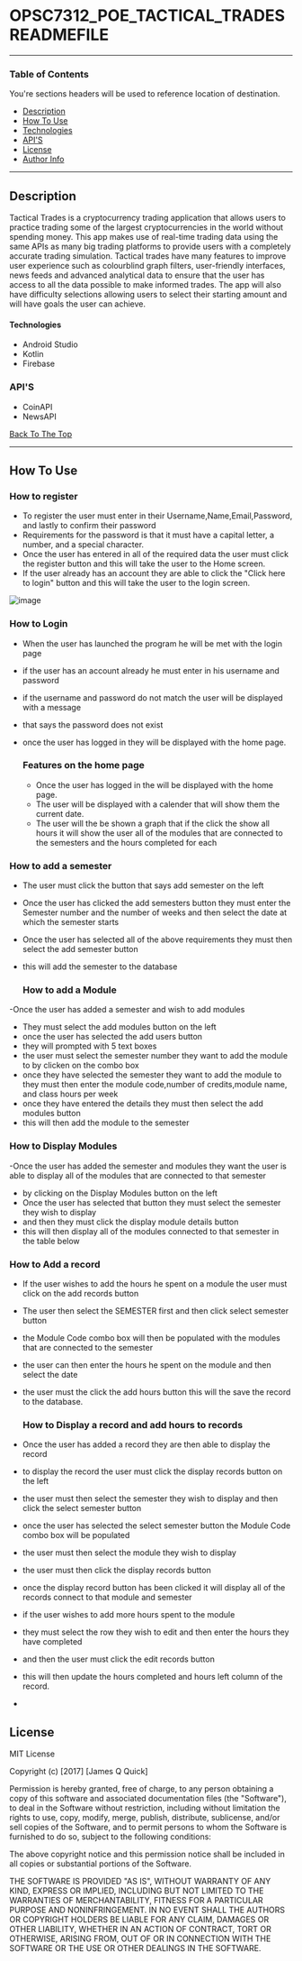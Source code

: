 # OPSC7312_POE_TACTICAL_TRADES READMEFILE

---

### Table of Contents
You're sections headers will be used to reference location of destination.

- [Description](#description)
- [How To Use](#how-to-use)
- [Technologies](#technologies)
- [API'S](#API'S)
- [License](#license)
- [Author Info](#author-info)

---

## Description
Tactical Trades is a cryptocurrency trading application that allows users to practice trading some of the largest cryptocurrencies in the world without spending money. This app makes use of real-time trading data using the same APIs as many big trading platforms to provide users with a completely accurate trading simulation. Tactical trades have many features to improve user experience such as colourblind graph filters, user-friendly interfaces, news feeds and advanced analytical data to ensure that the user has access to all the data possible to make informed trades. The app will also have difficulty selections allowing users to select their starting amount and will have goals the user can achieve.

#### Technologies
- Android Studio 
- Kotlin
- Firebase

### API'S
- CoinAPI
- NewsAPI

[Back To The Top](#read-me-template)

---

## How To Use

### How to register
- To register the user must enter in their Username,Name,Email,Password, and lastly to confirm their password
- Requirements for the password is that it must have a capital letter, a number, and a special character.
- Once the user has entered in all of the required data the user must click the register button and this will take the user to the Home screen.
- If the user already has an account they are able to click the "Click here to login" button and this will take the user to the login screen.
  
![image](https://github.com/user-attachments/assets/5148c9ba-287c-4f02-957c-be190d3fb41d)


### How to Login
- When the user has launched the program he will be met with the login page
- if the user has an account already he must enter in his username and password
- if the username and password do not match the user will be displayed with a message
- that says the password does not exist
- once the user has logged in they will be displayed with the home page.

  ### Features on the home page
  - Once the user has logged in the will be displayed with the home page.
  - The user will be displayed with a calender that will show them the current date.
  - The user will the be shown a graph that if the click the show all hours it will show the user all of the modules that are connected to the semesters and the hours completed for each
 
  
### How to add a semester
 - The user must click the button that says add semester on the left
 - Once the user has clicked the add semesters button they must enter the Semester number and the number of weeks and then select the date at which the semester starts
 - Once the user has selected all of the above requirements they must then select the add semester button
 - this will add the semester to the database

   ### How to add a Module
  -Once the user has added a semester and wish to add modules
  - They must select the add modules button on the left
  - once the user has selected the add users button
  - they will prompted with 5 text boxes
  - the user must select the semester number they want to add the module to by clicken on the combo box
  - once they have selected the semester they want to add the module to they must then enter the module code,number of credits,module name, and class hours per week
  - once they have entered the details they must then select the add modules button
  - this will then add the module to the semester 
### How to Display Modules
-Once the user has added the semester and modules they want the user is able to display all of the modules that are connected to that semester
- by clicking on the Display Modules button on the left
- Once the user has selected that button they must select the semester they wish to display
- and then they must click the display module details button
- this will then display all of the modules connected to that semester in the table below 
 

### How to Add a record
 - If the user wishes to add the hours he spent on a module the user must click on the add records button
 - The user then select the SEMESTER first and then click select semester button
 - the Module Code combo box will then be populated with the modules that are connected to the semester
 - the user can then enter the hours he spent on the module and then select the date
 - the user must the click the add hours button this will the save the record to the database.

   ### How to Display a record and add hours to records
  - Once the user has added a record they are then able to display the record
  - to display the record the user must click the display records button on the left
  - the user must then select the semester they wish to display and then click the select semester button
  - once the user has selected the select semester button the Module Code combo box will be populated
  - the user must then select the module they wish to display
  - the user must then click the display records button
  - once the display record button has been clicked it will display all of the records connect to that module and semester
  - if the user wishes to add more hours spent to the module
  - they must select the row they wish to edit and then enter the hours they have completed
  - and then the user must click the edit records button
  - this will then update the hours completed and hours left column of the record.


  - 
## License

MIT License

Copyright (c) [2017] [James Q Quick]

Permission is hereby granted, free of charge, to any person obtaining a copy
of this software and associated documentation files (the "Software"), to deal
in the Software without restriction, including without limitation the rights
to use, copy, modify, merge, publish, distribute, sublicense, and/or sell
copies of the Software, and to permit persons to whom the Software is
furnished to do so, subject to the following conditions:

The above copyright notice and this permission notice shall be included in all
copies or substantial portions of the Software.

THE SOFTWARE IS PROVIDED "AS IS", WITHOUT WARRANTY OF ANY KIND, EXPRESS OR
IMPLIED, INCLUDING BUT NOT LIMITED TO THE WARRANTIES OF MERCHANTABILITY,
FITNESS FOR A PARTICULAR PURPOSE AND NONINFRINGEMENT. IN NO EVENT SHALL THE
AUTHORS OR COPYRIGHT HOLDERS BE LIABLE FOR ANY CLAIM, DAMAGES OR OTHER
LIABILITY, WHETHER IN AN ACTION OF CONTRACT, TORT OR OTHERWISE, ARISING FROM,
OUT OF OR IN CONNECTION WITH THE SOFTWARE OR THE USE OR OTHER DEALINGS IN THE
SOFTWARE.
